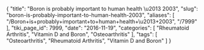 {
    "title": "Boron is probably important to human health \u2013 2003",
    "slug": "boron-is-probably-important-to-human-health-2003",
    "aliases": [
        "/Boron+is+probably+important+to+human+health+\u2013+2003",
        "/7999"
    ],
    "tiki_page_id": 7999,
    "date": "2016-11-19",
    "categories": [
        "Rheumatoid Arthritis",
        "Vitamin D and Boron",
        "Osteoarthritis"
    ],
    "tags": [
        "Osteoarthritis",
        "Rheumatoid Arthritis",
        "Vitamin D and Boron"
    ]
}